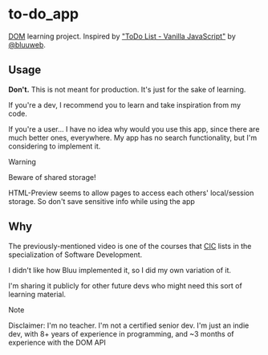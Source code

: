 # to-do_app
[DOM](https://developer.mozilla.org/en-US/docs/Web/API/Document_Object_Model) learning project. Inspired by ["ToDo List - Vanilla JavaScript"](https://youtu.be/DEbNCqe2e2U) by [@bluuweb](https://github.com/bluuweb).

## Usage
**Don't.** This is not meant for production. It's just for the sake of learning.

If you're a dev, I recommend you to learn and take inspiration from my code.

If you're a user... I have no idea why would you use this app, since there are much better ones, everywhere. My app has no search functionality, but I'm considering to implement it.

> [!WARNING]
> Beware of shared storage!
>
> HTML-Preview seems to allow pages to access each others' local/session storage. So don't save sensitive info while using the app

## Why
The previously-mentioned video is one of the courses that [CIC](https://cincinnatus.edu.do) lists in the specialization of Software Development.

I didn't like how Bluu implemented it, so I did my own variation of it.

I'm sharing it publicly for other future devs who might need this sort of learning material.

> [!Note]
> Disclaimer:
> I'm no teacher.
> I'm not a certified senior dev.
> I'm just an indie dev, with 8+ years of experience in programming, and ~3 months of experience with the DOM API
